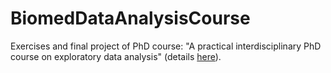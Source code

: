 # BiomedDataAnalysisCourse

Exercises and final project of PhD course: "A practical interdisciplinary PhD course on exploratory data analysis" (details [here](https://www.di.univr.it/?ent=oi&aa=2021%2F2022&codiceCs=DRS-INF2&codins=DT000239&cs=635&discr=&discrCd=&lang=en)).
